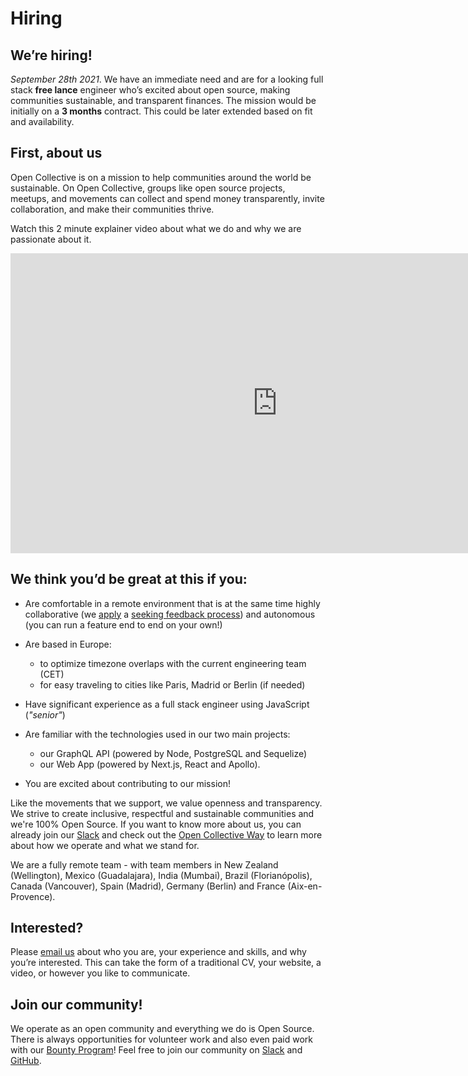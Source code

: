 # Hiring

## We’re hiring!

<!--
<strong>All position are currently filled, check back later! You can still send a spontaneous application if you wish.</strong>
-->

<em>September 28th 2021</em>. We have an immediate need and are for a looking full stack <strong>free lance</strong> engineer who’s excited about open source, making communities sustainable, and transparent finances. The mission would be initially on a <strong>3 months</strong> contract. This could be later extended based on fit and availability.

## First, about us

Open Collective is on a mission to help communities around the world be sustainable. On Open Collective, groups like open source projects, meetups, and movements can collect and spend money transparently, invite collaboration, and make their communities thrive.

Watch this 2 minute explainer video about what we do and why we are passionate about it.

<iframe src="https://www.youtube.com/embed/IBU5fSILAe8?wmode=opaque&amp;enablejsapi=1" scrolling="no" width="854" height="480" frameborder="0"></iframe>

## We think you’d be great at this if you:

- Are comfortable in a remote environment that is at the same time highly collaborative (we [apply](https://github.com/opencollective/opencollective/issues/2267) a [seeking feedback process](https://reinventingorganizationswiki.com/theory/decision-making/)) and autonomous (you can run a feature end to end on your own!)

- Are based in Europe:

  - to optimize timezone overlaps with the current engineering team (CET)
  - for easy traveling to cities like Paris, Madrid or Berlin (if needed)

- Have significant experience as a full stack engineer using JavaScript (<em>"senior"</em>)

- Are familiar with the technologies used in our two main projects:

  - our GraphQL API (powered by Node, PostgreSQL and Sequelize)
  - our Web App (powered by Next.js, React and Apollo).

- You are excited about contributing to our mission!

Like the movements that we support, we value openness and transparency. We strive to create inclusive, respectful and sustainable communities and we're 100% Open Source. If you want to know more about us, you can already join our [Slack](https://slack.opencollective.com) and check out the [Open Collective Way](https://docs.opencollective.com/help/about/the-open-collective-way) to learn more about how we operate and what we stand for.

We are a fully remote team - with team members in New Zealand (Wellington), Mexico (Guadalajara), India (Mumbai), Brazil (Florianópolis), Canada (Vancouver), Spain (Madrid), Germany (Berlin) and France (Aix-en-Provence).

<!--
## Want to apply spontaneously?
-->

## Interested?

Please [email us](mailto:info@opencollective.com) about who you are, your experience and skills, and why you’re interested. This can take the form of a traditional CV, your website, a video, or however you like to communicate.

## Join our community!

We operate as an open community and everything we do is Open Source. There is always opportunities for volunteer work and also even paid work with our [Bounty Program](https://docs.opencollective.com/help/contributing/development/bounties)! Feel free to join our community on [Slack](https://slack.opencollective.com) and [GitHub](https://github.com/opencollective).
